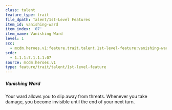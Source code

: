 ```yaml
---
class: talent
feature_type: trait
file_dpath: Talent/1st-Level Features
item_id: vanishing-ward
item_index: '07'
item_name: Vanishing Ward
level: 1
scc:
  - mcdm.heroes.v1:feature.trait.talent.1st-level-feature:vanishing-ward
scdc:
  - 1.1.1:7.1.1.1:07
source: mcdm.heroes.v1
type: feature/trait/talent/1st-level-feature
---
```


##### Vanishing Ward

Your ward allows you to slip away from threats. Whenever you take damage, you become invisible until the end of your next turn.
